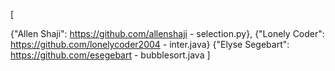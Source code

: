 [

{"Allen Shaji": https://github.com/allenshaji - selection.py},
{"Lonely Coder": https://github.com/lonelycoder2004 - inter.java}
{"Elyse Segebart": https://github.com/esegebart - bubblesort.java
]

